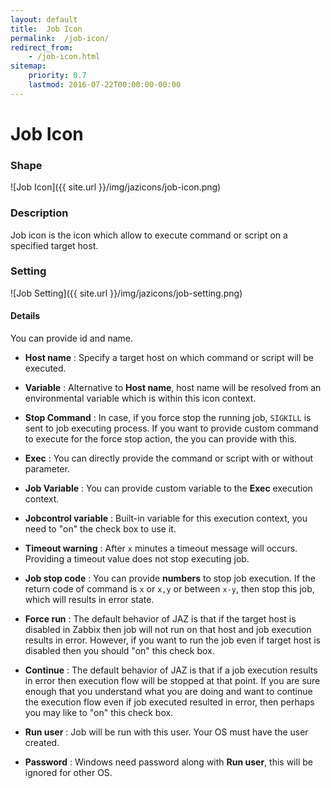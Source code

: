 ```yaml
---
layout: default
title:  Job Icon
permalink:  /job-icon/
redirect_from: 
    - /job-icon.html
sitemap: 
    priority: 0.7
    lastmod: 2016-07-22T00:00:00-00:00
---
```


# Job Icon

### Shape

![Job Icon]({{ site.url }}/img/jazicons/job-icon.png)

### Description

Job icon is the icon which allow to execute command or script on a specified target host.

### Setting

![Job Setting]({{ site.url }}/img/jazicons/job-setting.png)

#### Details

You can provide id and name.

*   **Host name** : Specify a target host on which command or script will be executed.
*   **Variable** : Alternative to **Host name**, host name will be resolved from an environmental variable which is within this icon context.
*   **Stop Command** : In case, if you force stop the running job, `SIGKILL` is sent to job executing process. 
    If you want to provide custom command to execute for the force stop action, the you can provide with this.

*   **Exec** : You can directly provide the command or script with or without parameter.
*   **Job Variable** : You can provide custom variable to the **Exec** execution context.
*   **Jobcontrol variable** : Built-in variable for this execution context, you need to "on" the check box to use it.
*   **Timeout warning** : After `x` minutes a timeout message will occurs. Providing a timeout value does not stop executing job.
*   **Job stop code** : You can provide **numbers** to stop job execution. If the return code of command is `x` or `x,y` or between `x-y`, then stop this job, which will results in error state.
*   **Force run** : The default behavior of JAZ is that if the target host is disabled in Zabbix then job will not run on that host and job execution results in error. 
    However, if you want to run the job even if target host is disabled then you should "on" this check box.
*   **Continue** : The default behavior of JAZ is that if a job execution results in error then execution flow will be stopped at that point. 
    If you are sure enough that you understand what you are doing and want to continue the execution flow even if job executed resulted in error, then perhaps you may like to "on" this check box.
*   **Run user** : Job will be run with this user. Your OS must have the user created.
*   **Password** : Windows need password along with **Run user**, this will be ignored for other OS.